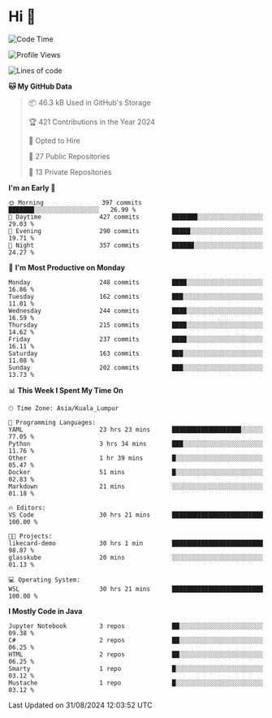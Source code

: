 <h1>Hi 👋</h1>

<!--START_SECTION:waka-->
![Code Time](http://img.shields.io/badge/Code%20Time-696%20hrs%2055%20mins-blue)

![Profile Views](http://img.shields.io/badge/Profile%20Views-0-blue)

![Lines of code](https://img.shields.io/badge/From%20Hello%20World%20I%27ve%20Written-1.2%20million%20lines%20of%20code-blue)

**🐱 My GitHub Data** 

> 📦 46.3 kB Used in GitHub's Storage 
 > 
> 🏆 421 Contributions in the Year 2024
 > 
> 💼 Opted to Hire
 > 
> 📜 27 Public Repositories 
 > 
> 🔑 13 Private Repositories 
 > 
**I'm an Early 🐤** 

```text
🌞 Morning                397 commits         ███████░░░░░░░░░░░░░░░░░░   26.99 % 
🌆 Daytime                427 commits         ███████░░░░░░░░░░░░░░░░░░   29.03 % 
🌃 Evening                290 commits         █████░░░░░░░░░░░░░░░░░░░░   19.71 % 
🌙 Night                  357 commits         ██████░░░░░░░░░░░░░░░░░░░   24.27 % 
```
📅 **I'm Most Productive on Monday** 

```text
Monday                   248 commits         ████░░░░░░░░░░░░░░░░░░░░░   16.86 % 
Tuesday                  162 commits         ███░░░░░░░░░░░░░░░░░░░░░░   11.01 % 
Wednesday                244 commits         ████░░░░░░░░░░░░░░░░░░░░░   16.59 % 
Thursday                 215 commits         ████░░░░░░░░░░░░░░░░░░░░░   14.62 % 
Friday                   237 commits         ████░░░░░░░░░░░░░░░░░░░░░   16.11 % 
Saturday                 163 commits         ███░░░░░░░░░░░░░░░░░░░░░░   11.08 % 
Sunday                   202 commits         ███░░░░░░░░░░░░░░░░░░░░░░   13.73 % 
```


📊 **This Week I Spent My Time On** 

```text
🕑︎ Time Zone: Asia/Kuala_Lumpur

💬 Programming Languages: 
YAML                     23 hrs 23 mins      ███████████████████░░░░░░   77.05 % 
Python                   3 hrs 34 mins       ███░░░░░░░░░░░░░░░░░░░░░░   11.76 % 
Other                    1 hr 39 mins        █░░░░░░░░░░░░░░░░░░░░░░░░   05.47 % 
Docker                   51 mins             █░░░░░░░░░░░░░░░░░░░░░░░░   02.83 % 
Markdown                 21 mins             ░░░░░░░░░░░░░░░░░░░░░░░░░   01.18 % 

🔥 Editors: 
VS Code                  30 hrs 21 mins      █████████████████████████   100.00 % 

🐱‍💻 Projects: 
likecard-demo            30 hrs 1 min        █████████████████████████   98.87 % 
glasskube                20 mins             ░░░░░░░░░░░░░░░░░░░░░░░░░   01.13 % 

💻 Operating System: 
WSL                      30 hrs 21 mins      █████████████████████████   100.00 % 
```

**I Mostly Code in Java** 

```text
Jupyter Notebook         3 repos             ██░░░░░░░░░░░░░░░░░░░░░░░   09.38 % 
C#                       2 repos             ██░░░░░░░░░░░░░░░░░░░░░░░   06.25 % 
HTML                     2 repos             ██░░░░░░░░░░░░░░░░░░░░░░░   06.25 % 
Smarty                   1 repo              █░░░░░░░░░░░░░░░░░░░░░░░░   03.12 % 
Mustache                 1 repo              █░░░░░░░░░░░░░░░░░░░░░░░░   03.12 % 
```




 Last Updated on 31/08/2024 12:03:52 UTC
<!--END_SECTION:waka-->
